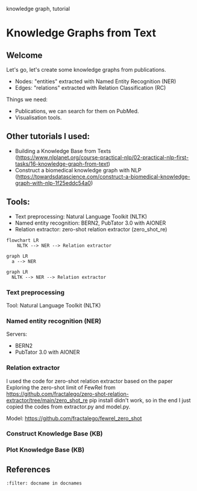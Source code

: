 <!--
```{blogpost}
---
tags: tools, visualisation
title: title Layered graph drawing with the Sugiyama Framework
author: Christina
category: blog
date: 2024-10-20
---
tags: tools, visualisation
title: title Layered graph drawing with the Sugiyama Framework
author: Christina
category: blog
date: 2024-10-20
```
--> 

<span class="tinypinkspace">knowledge graph, tutorial</span>

# Knowledge Graphs from Text

<!--
|Author|Date|Category|
|---|---|---|
|Christina|2024-10-20|blog|
-->

<!-- every paragraph should start with a summary sentence -->
<!-- 800 words -->

## Welcome

Let's go, let's create some knowledge graphs from publications.

* Nodes: "entities" extracted with Named Entity Recognition (NER)
* Edges: "relations" extracted with Relation Classification (RC)


Things we need:
* Publications, we can search for them on PubMed.
* Visualisation tools.



## Other tutorials I used:
* Building a Knowledge Base from Texts (https://www.nlplanet.org/course-practical-nlp/02-practical-nlp-first-tasks/16-knowledge-graph-from-text)
* Construct a biomedical knowledge graph with NLP (https://towardsdatascience.com/construct-a-biomedical-knowledge-graph-with-nlp-1f25eddc54a0)


## Tools:
* Text preprocessing: Natural Language Toolkit (NLTK)
* Named entity recognition: BERN2, PubTator 3.0 with AIONER
* Relation extractor: zero-shot relation extractor (zero_shot_re)


```{mermaid}
flowchart LR
	NLTK --> NER --> Relation extractor
```


```{mermaid}
graph LR
  a --> NER
```


```{mermaid}
graph LR
  NLTK --> NER --> Relation extractor
```



### Text preprocessing


Tool: Natural Language Toolkit (NLTK)


### Named entity recognition (NER)

Servers: 
* BERN2
* PubTator 3.0 with AIONER


### Relation extractor

I used the code for zero-shot relation extractor based on the paper Exploring the zero-shot limit of FewRel from https://github.com/fractalego/zero-shot-relation-extractor/tree/main/zero_shot_re
pip install didn't work, so in the end I just copied the codes from extractor.py and model.py.

Model: https://github.com/fractalego/fewrel_zero_shot



### Construct Knowledge Base (KB)



### Plot Knowledge Base (KB)


## References
```{bibliography}
:filter: docname in docnames
```